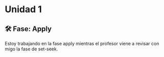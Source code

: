 # Unidad 1

## 🛠 Fase: Apply

Estoy trabajando en la fase apply mientras el profesor viene a revisar con migo la fase de set-seek.
